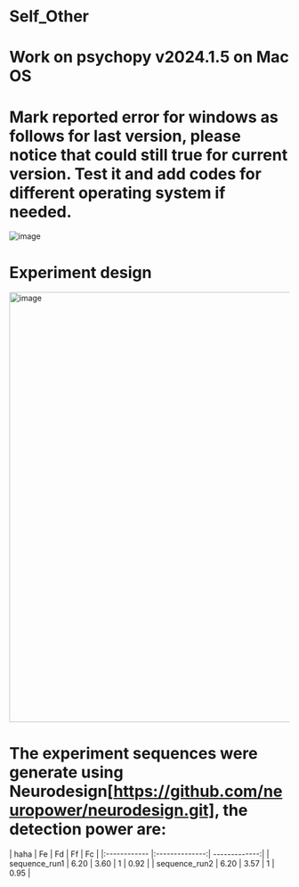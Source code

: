 # Self_Other
# Work on psychopy v2024.1.5 on Mac OS
# Mark reported error for windows as follows for last version, please notice that could still true for current version. Test it and add codes for different operating system if needed.
![image](https://github.com/user-attachments/assets/a5c20413-0075-430d-9af4-0f4b1652b961)

# Experiment design
<img width="772" alt="image" src="https://github.com/user-attachments/assets/bf52fa15-9c15-4d75-835e-26e52190dca1">

# The experiment sequences were generate using Neurodesign[https://github.com/neuropower/neurodesign.git], the detection power are:

|  haha |  Fe  |  Fd  |  Ff  |  Fc  |
|:------------ |:--------------:| -------------:|
| sequence_run1 | 6.20 | 3.60 | 1 | 0.92 |
| sequence_run2 | 6.20 | 3.57 | 1 | 0.95 |


